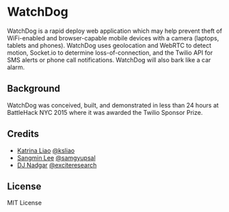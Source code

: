 # WatchDog
WatchDog is a rapid deploy web application which may help prevent theft of WiFi-enabled and browser-capable mobile devices with a camera (laptops, tablets and phones). WatchDog uses geolocation and WebRTC to detect motion, Socket.io to determine loss-of-connection, and the Twilio API for SMS alerts or phone call notifications. WatchDog will also bark like a car alarm.

## Background
WatchDog was conceived, built, and demonstrated in less than 24 hours at BattleHack NYC 2015 where it was awarded the Twilio Sponsor Prize.

## Credits
- [Katrina Liao](https://www.linkedin.com/profile/view?id=AAEAAAHi1PYB3LcxwxVp2gZxDg7QpYjP5fz3g74&authType=name&authToken=3eN8&trk=prof-proj-cc-name) [@ksliao](https://twitter.com/misst3rk)
- [Sangmin Lee](https://www.linkedin.com/in/smlee23) [@samgyupsal](https://twitter.com/samgyupsal_)
- [DJ Nadgar](https://www.linkedin.com/in/djnadgar) [@exciteresearch](https://twitter.com/exciteresearch)

## License
MIT License
